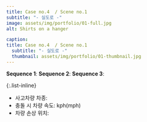 ```yaml
---
title: Case no.4  / Scene no.1
subtitle: "- 실도로 -"
image: assets/img/portfolio/01-full.jpg
alt: Shirts on a hanger

caption:
title: Case no.4  / Scene no.1
  subtitle: "- 실도로 -"
  thumbnail: assets/img/portfolio/01-thumbnail.jpg
---
```

**Sequence 1**: 
**Sequence 2**: 
**Sequence 3**: 

{:.list-inline}
- 사고차량 차종: 
- 충돌 시 차량 속도: kph(mph)
- 차량 손상 위치: 